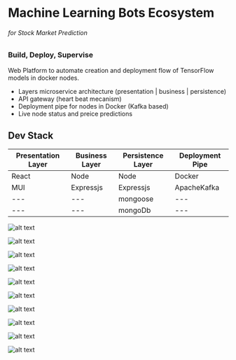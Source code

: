 # Machine Learning Bots Ecosystem
###### _for Stock Market Prediction_
### Build, Deploy, Supervise

Web Platform to automate creation and deployment flow of TensorFlow models in docker nodes.

- Layers microservice architecture (presentation | business | persistence)
- API gateway (heart beat mecanism) 
- Deployment pipe for nodes in Docker (Kafka based)
- Live node status and preice predictions

## Dev Stack

| Presentation Layer | Business Layer | Persistence Layer | Deployment Pipe
| ------ | ------ | ------ | ------ |
| React | Node | Node |Docker |
| MUI | Expressjs | Expressjs | ApacheKafka |
| --- | --- | mongoose |--- |
| --- | --- | mongoDb |--- |

![alt text](https://raw.githubusercontent.com/GabrielDamian/Stonks_Ultimate-bachelor-degree/main/readmeImgs/img10.png?token=GHSAT0AAAAAACVYWUT3RJHAD7O7I5ZFDQTYZVTKZ5Q)

![alt text](https://raw.githubusercontent.com/GabrielDamian/Stonks_Ultimate-bachelor-degree/main/readmeImgs/img1.png?token=GHSAT0AAAAAACVYWUT3NLVKW3CODOMGPLESZVTJCDQ)

![alt text](https://raw.githubusercontent.com/GabrielDamian/Stonks_Ultimate-bachelor-degree/main/readmeImgs/img2.png?token=GHSAT0AAAAAACVYWUT26SLTLRJM4QTYWO7KZVTJCEA)

![alt text](https://raw.githubusercontent.com/GabrielDamian/Stonks_Ultimate-bachelor-degree/main/readmeImgs/img3.png?token=GHSAT0AAAAAACVYWUT2FD5DKVOYALQEWHW4ZVTJCEQ)

![alt text](https://raw.githubusercontent.com/GabrielDamian/Stonks_Ultimate-bachelor-degree/main/readmeImgs/img4.png?token=GHSAT0AAAAAACVYWUT3M5PLBSJZKP2G4OWKZVTJCEQ)

![alt text](https://raw.githubusercontent.com/GabrielDamian/Stonks_Ultimate-bachelor-degree/main/readmeImgs/img5.png?token=GHSAT0AAAAAACVYWUT32NAFBUXWR6WPXG62ZVTJCFA)

![alt text](https://raw.githubusercontent.com/GabrielDamian/Stonks_Ultimate-bachelor-degree/main/readmeImgs/img9.png?token=GHSAT0AAAAAACVYWUT3GUEY4OSLSW3BB4DQZVTKZ5A)

![alt text](https://raw.githubusercontent.com/GabrielDamian/Stonks_Ultimate-bachelor-degree/main/readmeImgs/img7.png?token=GHSAT0AAAAAACVYWUT3LUQKGUHIJ7FJYAOIZVTKZ4A)

![alt text](https://raw.githubusercontent.com/GabrielDamian/Stonks_Ultimate-bachelor-degree/main/readmeImgs/img8.png?token=GHSAT0AAAAAACVYWUT2G72AOCIVD46UBBMGZVTKZ5A)

![alt text](https://raw.githubusercontent.com/GabrielDamian/Stonks_Ultimate-bachelor-degree/main/readmeImgs/img11.png?token=GHSAT0AAAAAACVYWUT2MKTVI2SQO7NUFTH6ZVTKZ5Q)